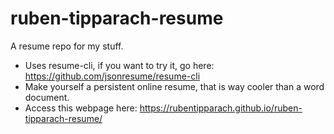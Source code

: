 # ruben-tipparach-resume
A resume repo for my stuff.

- Uses resume-cli, if you want to try it, go here: https://github.com/jsonresume/resume-cli
- Make yourself a persistent online resume, that is way cooler than a word document.
- Access this webpage here: https://rubentipparach.github.io/ruben-tipparach-resume/
